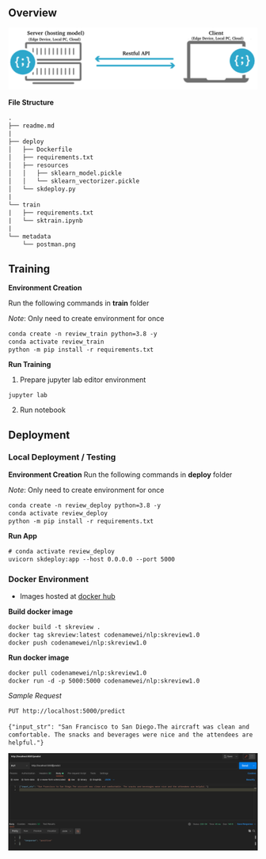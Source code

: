 ## Overview

<p align="center">
  <img src="metadata/clientserver.png">
</p>  

**File Structure**
```
.
├── readme.md
|
├── deploy
│   ├── Dockerfile
│   ├── requirements.txt
│   ├── resources
│   │   ├── sklearn_model.pickle
│   │   └── sklearn_vectorizer.pickle
│   └── skdeploy.py
|
└── train
|   ├── requirements.txt
|   └── sktrain.ipynb
|
└── metadata
    └── postman.png
```

## Training

**Environment Creation**

Run the following commands in **train** folder

_Note_: Only need to create environment for once
```
conda create -n review_train python=3.8 -y
conda activate review_train
python -m pip install -r requirements.txt
```

**Run Training**
1. Prepare jupyter lab editor environment
```
jupyter lab
```

2. Run notebook

## Deployment

### Local Deployment / Testing

**Environment Creation**
Run the following commands in **deploy** folder

_Note_: Only need to create environment for once
```
conda create -n review_deploy python=3.8 -y
conda activate review_deploy
python -m pip install -r requirements.txt
```

**Run App**
```
# conda activate review_deploy
uvicorn skdeploy:app --host 0.0.0.0 --port 5000
```

### Docker Environment
- Images hosted at [docker hub](https://hub.docker.com/r/codenamewei/nlp/tags?page=1&ordering=last_updated)

**Build docker image**
```
docker build -t skreview .
docker tag skreview:latest codenamewei/nlp:skreview1.0
docker push codenamewei/nlp:skreview1.0
```

**Run docker image**
```        
docker pull codenamewei/nlp:skreview1.0
docker run -d -p 5000:5000 codenamewei/nlp:skreview1.0
```

_Sample Request_
```
PUT http://localhost:5000/predict

{"input_str": "San Francisco to San Diego.The aircraft was clean and comfortable. The snacks and beverages were nice and the attendees are helpful."}
```

<p align="center">
  <img src="metadata/postman.png">
</p>  
